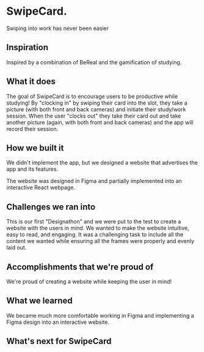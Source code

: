 # SwipeCard.
Swiping into work has never been easier

## Inspiration
Inspired by a combination of BeReal and the gamification of studying. 

## What it does
The goal of SwipeCard is to encourage users to be productive while studying! By "clocking in" by swiping their card into the slot, they take a picture (with both front and back cameras) and initiate their study/work session. When the user "clocks out" they take their card out and take another picture (again, with both front and back cameras) and the app will record their session. 

## How we built it
We didn't implement the app, but we designed a website that advertises the app and its features. 

The website was designed in Figma and partially implemented into an interactive React webpage.

## Challenges we ran into
This is our first "Designathon" and we were put to the test to create a website with the users in mind. We wanted to make the website intuitive, easy to read, and engaging. It was a challenging task to include all the content we wanted while ensuring all the frames were properly and evenly laid out. 

## Accomplishments that we're proud of
We're proud of creating a website while keeping the user in mind! 

## What we learned
We became much more comfortable working in Figma and implementing a Figma design into an interactive website.

## What's next for SwipeCard
